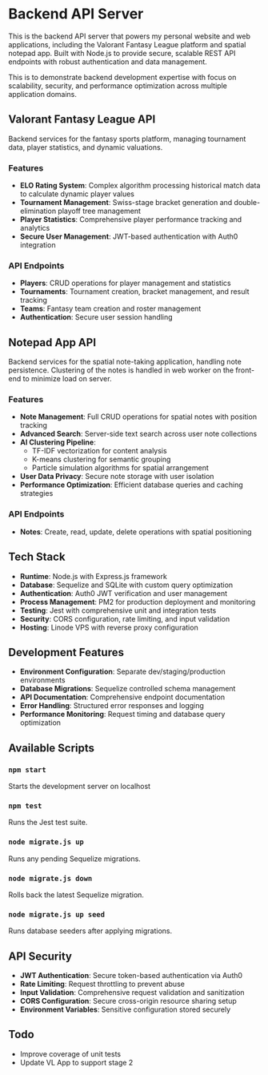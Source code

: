 # Backend API Server

This is the backend API server that powers my personal website and web applications, including the Valorant Fantasy League platform and spatial notepad app. Built with Node.js to provide secure, scalable REST API endpoints with robust authentication and data management.

This is to demonstrate backend development expertise with focus on scalability, security, and performance optimization across multiple application domains.
## Valorant Fantasy League API

Backend services for the fantasy sports platform, managing tournament data, player statistics, and dynamic valuations.

### Features

- **ELO Rating System**: Complex algorithm processing historical match data to calculate dynamic player values
- **Tournament Management**: Swiss-stage bracket generation and double-elimination playoff tree management
- **Player Statistics**: Comprehensive player performance tracking and analytics
- **Secure User Management**: JWT-based authentication with Auth0 integration

### API Endpoints
- **Players**: CRUD operations for player management and statistics
- **Tournaments**: Tournament creation, bracket management, and result tracking
- **Teams**: Fantasy team creation and roster management
- **Authentication**: Secure user session handling

## Notepad App API

Backend services for the spatial note-taking application, handling note persistence. Clustering of the notes is handled in web worker on the front-end to minimize load on server.

### Features

- **Note Management**: Full CRUD operations for spatial notes with position tracking
- **Advanced Search**: Server-side text search across user note collections
- **AI Clustering Pipeline**: 
  - TF-IDF vectorization for content analysis
  - K-means clustering for semantic grouping
  - Particle simulation algorithms for spatial arrangement
- **User Data Privacy**: Secure note storage with user isolation
- **Performance Optimization**: Efficient database queries and caching strategies

### API Endpoints

- **Notes**: Create, read, update, delete operations with spatial positioning

## Tech Stack

- **Runtime**: Node.js with Express.js framework
- **Database**: Sequelize and SQLite with custom query optimization
- **Authentication**: Auth0 JWT verification and user management
- **Process Management**: PM2 for production deployment and monitoring
- **Testing**: Jest with comprehensive unit and integration tests
- **Security**: CORS configuration, rate limiting, and input validation
- **Hosting**: Linode VPS with reverse proxy configuration

## Development Features

- **Environment Configuration**: Separate dev/staging/production environments
- **Database Migrations**: Sequelize controlled schema management
- **API Documentation**: Comprehensive endpoint documentation
- **Error Handling**: Structured error responses and logging
- **Performance Monitoring**: Request timing and database query optimization

## Available Scripts

### `npm start`
Starts the development server on localhost

### `npm test`
Runs the Jest test suite.

### `node migrate.js up`
Runs any pending Sequelize migrations.

### `node migrate.js down`
Rolls back the latest Sequelize migration.

### `node migrate.js up seed`
Runs database seeders after applying migrations.

## API Security

- **JWT Authentication**: Secure token-based authentication via Auth0
- **Rate Limiting**: Request throttling to prevent abuse
- **Input Validation**: Comprehensive request validation and sanitization
- **CORS Configuration**: Secure cross-origin resource sharing setup
- **Environment Variables**: Sensitive configuration stored securely


## Todo
- Improve coverage of unit tests
- Update VL App to support stage 2
